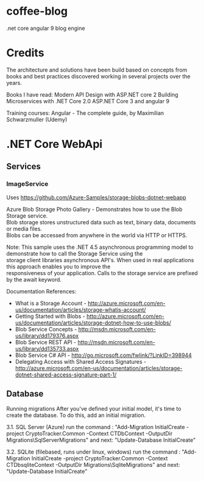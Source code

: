 # coffee-blog
.net core angular 9 blog engine

# Credits
The architecture and solutions have been build based on concepts from books and best practices discovered working 
in several projects over the years.

Books I have read:
Modern API Design with ASP.NET core 2
Building Microservices with .NET Core 2.0
ASP.NET Core 3 and angular 9

Training courses:
Angular - The complete guide, by Maximilian Schwarzmuller (Udemy)

# .NET Core WebApi

## Services

### ImageService

Uses https://github.com/Azure-Samples/storage-blobs-dotnet-webapp

Azure Blob Storage Photo Gallery - Demonstrates how to use the Blob Storage service.  
Blob storage stores unstructured data such as text, binary data, documents or media files.  
Blobs can be accessed from anywhere in the world via HTTP or HTTPS. 

Note: This sample uses the .NET 4.5 asynchronous programming model to demonstrate how to call the Storage Service using the  
storage client libraries asynchronous API's. When used in real applications this approach enables you to improve the  
responsiveness of your application. Calls to the storage service are prefixed by the await keyword.  
  
Documentation References:  
- What is a Storage Account - http://azure.microsoft.com/en-us/documentation/articles/storage-whatis-account/ 
- Getting Started with Blobs - http://azure.microsoft.com/en-us/documentation/articles/storage-dotnet-how-to-use-blobs/ 
- Blob Service Concepts - http://msdn.microsoft.com/en-us/library/dd179376.aspx  
- Blob Service REST API - http://msdn.microsoft.com/en-us/library/dd135733.aspx 
- Blob Service C# API - http://go.microsoft.com/fwlink/?LinkID=398944 
- Delegating Access with Shared Access Signatures - http://azure.microsoft.com/en-us/documentation/articles/storage-dotnet-shared-access-signature-part-1/ 

## Database
Running migrations After you've defined your initial model, it's time to create the database. To do this, add an initial migration.

3.1. SQL Server (Azure) run the command : "Add-Migration InitialCreate -project CryptoTracker.Common -Context CTDbContext -OutputDir Migrations\SqlServerMigrations" and next: "Update-Database InitialCreate"

3.2. SQLite (filebased, runs under linux, windows) run the command : "Add-Migration InitialCreate -project CryptoTracker.Common -Context CTDbsqliteContext -OutputDir Migrations\SqliteMigrations" and next: "Update-Database InitialCreate"

